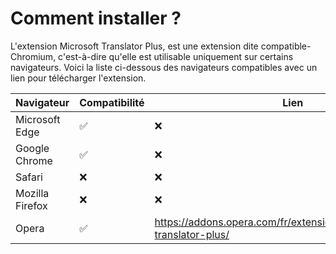 # Comment installer ?
L'extension Microsoft Translator Plus, est une extension dite compatible-Chromium, c'est-à-dire qu'elle est utilisable uniquement sur certains navigateurs. Voici la liste ci-dessous des navigateurs compatibles avec un lien pour télécharger l'extension.

| Navigateur       | Compatibilité      | Lien |
| ---------------- | ------------------ | ---- |
| Microsoft Edge   | :white_check_mark: | :x:  |
| Google Chrome    | :white_check_mark: | :x:  |
| Safari           | :x:                | :x:  |
| Mozilla Firefox  | :x:                | :x:  |
| Opera            | :white_check_mark: | https://addons.opera.com/fr/extensions/details/microsoft-translator-plus/ |
